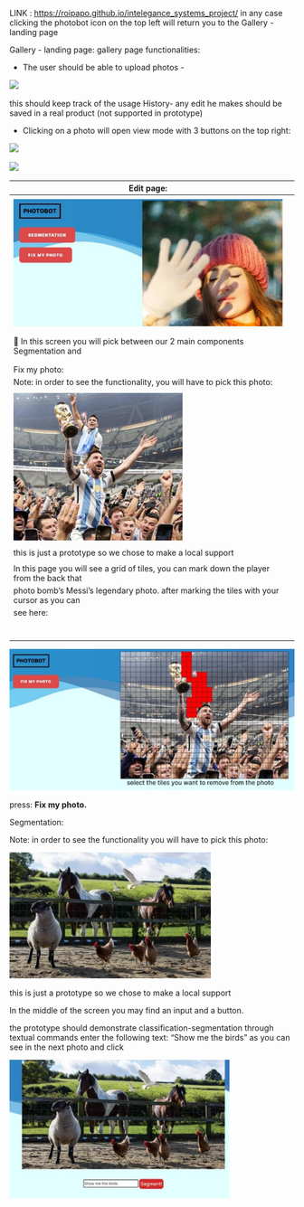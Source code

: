 ﻿LINK : https://roipapo.github.io/intelegance_systems_project/
 in any case clicking the photobot icon on the top left will return you to the Gallery - landing page

Gallery - landing page: gallery page functionalities:

- The user should be able to upload photos - 

![](Aspose.Words.ee41b9cc-5586-483c-b0e2-513cb6be15ce.001.png)

this should keep track of the usage History- any edit he makes should be saved in a real product (not supported in prototype) 

- Clicking on a photo will open view mode with 3 buttons on the top right: 

![](Aspose.Words.ee41b9cc-5586-483c-b0e2-513cb6be15ce.002.png)

![](Aspose.Words.ee41b9cc-5586-483c-b0e2-513cb6be15ce.003.png)



|Edit page: ||
| - | :- |
|||
|![](Aspose.Words.ee41b9cc-5586-483c-b0e2-513cb6be15ce.004.jpeg)||
|||
|||
|￿  In this screen you will pick between our 2 main components Segmentation and ||
||
|||
|Fix my photo: ||
|Note: in order to see the functionality, you will have to pick this photo:||
|||
|![](Aspose.Words.ee41b9cc-5586-483c-b0e2-513cb6be15ce.005.jpeg)||
|||
|this is just a prototype so we chose to make a local support ||
|||
|In this page you will see a grid of tiles, you can mark down the player from the back that ||
|photo bomb’s Messi’s legendary photo. after marking the tiles with your cursor as you can ||
|see here: ||
|||
|||
|||
|||
|||
|||
|||
![](Aspose.Words.ee41b9cc-5586-483c-b0e2-513cb6be15ce.006.jpeg)

press: **Fix my photo.** 

Segmentation: 

Note: in order to see the functionality you will have to pick this photo:

![](Aspose.Words.ee41b9cc-5586-483c-b0e2-513cb6be15ce.007.jpeg)

this is just a prototype so we chose to make a local support 

In the middle of the screen you may find an input and a button. 

the prototype should demonstrate classification-segmentation through textual commands enter the following text: “Show me the birds” as you can see in the next photo and click 

![](Aspose.Words.ee41b9cc-5586-483c-b0e2-513cb6be15ce.008.jpeg)
